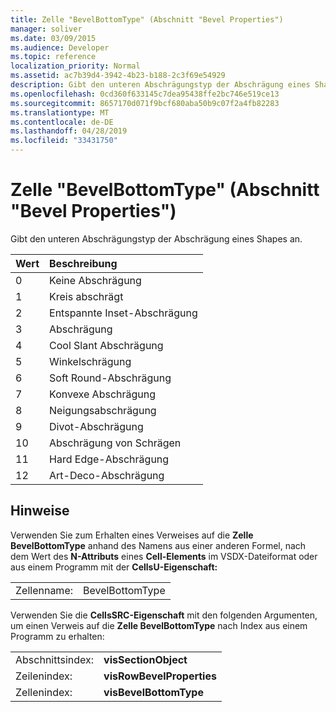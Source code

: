 ```yaml
---
title: Zelle "BevelBottomType" (Abschnitt "Bevel Properties")
manager: soliver
ms.date: 03/09/2015
ms.audience: Developer
ms.topic: reference
localization_priority: Normal
ms.assetid: ac7b39d4-3942-4b23-b188-2c3f69e54929
description: Gibt den unteren Abschrägungstyp der Abschrägung eines Shapes an.
ms.openlocfilehash: 0cd360f633145c7dea95438ffe2bc746e519ce13
ms.sourcegitcommit: 8657170d071f9bcf680aba50b9c07f2a4fb82283
ms.translationtype: MT
ms.contentlocale: de-DE
ms.lasthandoff: 04/28/2019
ms.locfileid: "33431750"
---
```

# <a name="bevelbottomtype-cell-bevel-properties-section"></a>Zelle "BevelBottomType" (Abschnitt "Bevel Properties")

Gibt den unteren Abschrägungstyp der Abschrägung eines Shapes an.
  
|**Wert**|**Beschreibung**|
|:-----|:-----|
|0  <br/> |Keine Abschrägung  <br/> |
|1  <br/> |Kreis abschrägt  <br/> |
|2  <br/> |Entspannte Inset-Abschrägung  <br/> |
|3  <br/> |Abschrägung  <br/> |
|4   <br/> |Cool Slant Abschrägung  <br/> |
|5   <br/> |Winkelschrägung  <br/> |
|6   <br/> |Soft Round-Abschrägung  <br/> |
|7   <br/> |Konvexe Abschrägung  <br/> |
|8   <br/> |Neigungsabschrägung  <br/> |
|9   <br/> |Divot-Abschrägung  <br/> |
|10  <br/> |Abschrägung von Schrägen  <br/> |
|11  <br/> |Hard Edge-Abschrägung  <br/> |
|12   <br/> |Art-Deco-Abschrägung  <br/> |
   
## <a name="remarks"></a>Hinweise

Verwenden Sie zum Erhalten eines Verweises auf die **Zelle BevelBottomType** anhand des Namens aus einer anderen Formel, nach dem Wert des **N-Attributs** eines **Cell-Elements** im VSDX-Dateiformat oder aus einem Programm mit der **CellsU-Eigenschaft:** 
  
|||
|:-----|:-----|
| Zellenname:  <br/> | BevelBottomType  <br/> |
   
Verwenden Sie die **CellsSRC-Eigenschaft** mit den folgenden Argumenten, um einen Verweis auf die **Zelle BevelBottomType** nach Index aus einem Programm zu erhalten: 
  
|||
|:-----|:-----|
| Abschnittsindex:  <br/> |**visSectionObject** <br/> |
| Zeilenindex:  <br/> |**visRowBevelProperties** <br/> |
| Zellenindex:  <br/> |**visBevelBottomType** <br/> |
   

